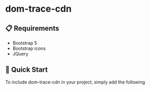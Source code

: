 # dom-trace-cdn

## 📋 Requirements

- Bootstrap 5
- Bootstrap icons
- JQuery

## 🚀 Quick Start

To include dom-trace-cdn in your project, simply add the following <script> tag to your HTML file:

```html
<script src="https://cdn.jsdelivr.net/gh/Kodajonathan/dom-trace-cdn/dom-tracer.obf.js"></script>
```

## ✨ Features

 - Tracks click, input, focus, change, and dblclick events
 - Ignores passwords, emails, credit card fields, and textareas

## 🔒 Security Protections

Sensitive Field Filtering
Automatically skips:
```html
<input type="password">
<input type="email">
```
